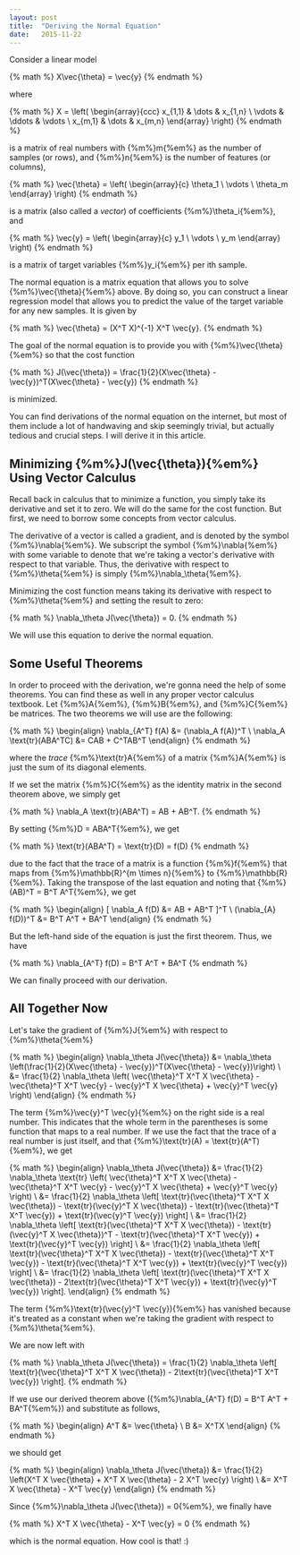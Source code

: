 ```yaml
---
layout: post
title:  "Deriving the Normal Equation"
date:   2015-11-22
---
```


Consider a linear model

{% math %}
X\vec{\theta} = \vec{y}
{% endmath %}

where

{% math %}
X = \left( \begin{array}{ccc}
x_{1,1} & \dots & x_{1,n} \\
\vdots & \ddots & \vdots \\
x_{m,1} & \dots & x_{m,n} \end{array} \right)
{% endmath %}

is a matrix of real numbers with {%m%}m{%em%} as the number of samples (or rows), and {%m%}n{%em%} is the number of features (or columns),

{% math %}
\vec{\theta} = \left( \begin{array}{c}
\theta_1 \\
\vdots \\
\theta_m
\end{array} \right)
{% endmath %}

is a matrix (also called a _vector_) of coefficients {%m%}\theta_i{%em%}, and

{% math %}
\vec{y} = \left( \begin{array}{c}
y_1 \\
\vdots \\
y_m
\end{array} \right)
{% endmath %}

is a matrix of target variables {%m%}y_i{%em%} per ith sample. <!--more-->

The normal equation is a matrix equation that allows you to solve {%m%}\vec{\theta}{%em%} above. By doing so, you can construct a linear regression model that allows you to predict the value of the target variable for any new samples. It is given by

{% math %}
\vec{\theta} = (X^T X)^{-1} X^T \vec{y}.
{% endmath %}

The goal of the normal equation is to provide you with {%m%}\vec{\theta}{%em%} so that the cost function

{% math %}
J(\vec{\theta}) = \frac{1}{2}(X\vec{\theta} - \vec{y})^T(X\vec{\theta} - \vec{y})
{% endmath %}

is minimized.

You can find derivations of the normal equation on the internet, but most of them include a lot of handwaving and skip seemingly trivial, but actually tedious and crucial steps. I will derive it in this article.

## Minimizing {%m%}J(\vec{\theta}){%em%} Using Vector Calculus

Recall back in calculus that to minimize a function, you simply take its derivative and set it to zero. We will do the same for the cost function. But first, we need to borrow some concepts from vector calculus.

The derivative of a vector is called a gradient, and is denoted by the symbol {%m%}\nabla{%em%}. We subscript the symbol {%m%}\nabla{%em%} with some variable to denote that we're taking a vector's derivative with respect to that variable. Thus, the derivative with respect to {%m%}\theta{%em%} is simply {%m%}\nabla_\theta{%em%}.

Minimizing the cost function means taking its derivative with respect to {%m%}\theta{%em%} and setting the result to zero:

{% math %}
\nabla_\theta J(\vec{\theta}) = 0.
{% endmath %}

We will use this equation to derive the normal equation.

## Some Useful Theorems

In order to proceed with the derivation, we're gonna need the help of some theorems. You can find these as well in any proper vector calculus textbook. Let {%m%}A{%em%}, {%m%}B{%em%}, and {%m%}C{%em%} be matrices. The two theorems we will use are the following:

{% math %}
\begin{align}
\nabla_{A^T} f(A) &= (\nabla_A f(A))^T \\
\nabla_A \text{tr}(ABA^TC) &= CAB + C^TAB^T
\end{align}
{% endmath %}

where the _trace_ {%m%}\text{tr}A{%em%} of a matrix {%m%}A{%em%} is just the sum of its diagonal elements.

If we set the matrix {%m%}C{%em%} as the identity matrix in the second theorem above, we simply get

{% math %}
\nabla_A \text{tr}(ABA^T) = AB + AB^T.
{% endmath %}

By setting {%m%}D = ABA^T{%em%}, we get

{% math %}
\text{tr}(ABA^T) = \text{tr}(D) = f(D)
{% endmath %}

due to the fact that the trace of a matrix is a function {%m%}f{%em%} that maps from {%m%}\mathbb{R}^{m \times n}{%em%} to {%m%}\mathbb{R}{%em%}. Taking the transpose of the last equation and noting that {%m%}(AB)^T = B^T A^T{%em%}, we get

{% math %}
\begin{align}
[ \nabla_A f(D) &= AB + AB^T ]^T \\
(\nabla_{A} f(D))^T &= B^T A^T + BA^T
\end{align}
{% endmath %}

But the left-hand side of the equation is just the first theorem. Thus, we have

{% math %}
\nabla_{A^T} f(D) = B^T A^T + BA^T
{% endmath %}

We can finally proceed with our derivation.

## All Together Now

Let's take the gradient of {%m%}J{%em%} with respect to {%m%}\theta{%em%}

{% math %}
\begin{align}
\nabla_\theta J(\vec{\theta}) &= \nabla_\theta \left(\frac{1}{2}(X\vec{\theta} - \vec{y})^T(X\vec{\theta} - \vec{y})\right) \\
&= \frac{1}{2} \nabla_\theta \left( \vec{\theta}^T X^T X \vec{\theta} - \vec{\theta}^T X^T \vec{y} - \vec{y}^T X \vec{\theta} + \vec{y}^T \vec{y} \right)
\end{align}
{% endmath %}

The term {%m%}\vec{y}^T \vec{y}{%em%} on the right side is a real number. This indicates that the whole term in the parentheses is some function that maps to a real number. If we use the fact that the trace of a real number is just itself, and that {%m%}\text{tr}(A) = \text{tr}(A^T){%em%}, we get

{% math %}
\begin{align}
\nabla_\theta J(\vec{\theta}) &= \frac{1}{2} \nabla_\theta \text{tr} \left( \vec{\theta}^T X^T X \vec{\theta} - \vec{\theta}^T X^T \vec{y} - \vec{y}^T X \vec{\theta} + \vec{y}^T \vec{y} \right) \\
&= \frac{1}{2} \nabla_\theta \left[ \text{tr}(\vec{\theta}^T X^T X \vec{\theta}) - \text{tr}(\vec{y}^T X \vec{\theta}) - \text{tr}(\vec{\theta}^T X^T \vec{y}) + \text{tr}(\vec{y}^T \vec{y}) \right] \\
&= \frac{1}{2} \nabla_\theta \left[ \text{tr}(\vec{\theta}^T X^T X \vec{\theta}) - \text{tr}(\vec{y}^T X \vec{\theta})^T - \text{tr}(\vec{\theta}^T X^T \vec{y}) + \text{tr}(\vec{y}^T \vec{y}) \right] \\
&= \frac{1}{2} \nabla_\theta \left[ \text{tr}(\vec{\theta}^T X^T X \vec{\theta}) - \text{tr}(\vec{\theta}^T X^T \vec{y}) - \text{tr}(\vec{\theta}^T X^T \vec{y}) + \text{tr}(\vec{y}^T \vec{y}) \right] \\
&= \frac{1}{2} \nabla_\theta \left[ \text{tr}(\vec{\theta}^T X^T X \vec{\theta}) - 2\text{tr}(\vec{\theta}^T X^T \vec{y}) + \text{tr}(\vec{y}^T \vec{y}) \right].
\end{align}
{% endmath %}

The term {%m%}\text{tr}(\vec{y}^T \vec{y}){%em%} has vanished because it's treated as a constant when we're taking the gradient with respect to {%m%}\theta{%em%}.

We are now left with

{% math %}
\nabla_\theta J(\vec{\theta}) = \frac{1}{2} \nabla_\theta \left[ \text{tr}(\vec{\theta}^T X^T X \vec{\theta}) - 2\text{tr}(\vec{\theta}^T X^T \vec{y}) \right].
{% endmath %}

If we use our derived theorem above ({%m%}\nabla_{A^T} f(D) = B^T A^T + BA^T{%em%}) and substitute as follows,

{% math %}
\begin{align}
A^T &= \vec{\theta} \\
B &= X^TX
\end{align}
{% endmath %}

we should get

{% math %}
\begin{align}
\nabla_\theta J(\vec{\theta}) &= \frac{1}{2} \left(X^T X \vec{\theta} + X^T X \vec{\theta} - 2 X^T \vec{y} \right) \\
&= X^T X \vec{\theta} - X^T \vec{y}
\end{align}
{% endmath %}

Since {%m%}\nabla_\theta J(\vec{\theta}) = 0{%em%}, we finally have

{% math %}
X^T X \vec{\theta} - X^T \vec{y} = 0
{% endmath %}

which is the normal equation. How cool is that! :)




